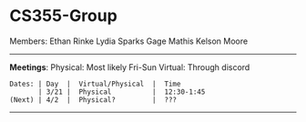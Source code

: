 # CS355-Group
Members: 
   Ethan Rinke
   Lydia Sparks
   Gage Mathis
   Kelson Moore

---

**Meetings**:
    Physical: Most likely Fri-Sun
    Virtual: Through discord

    Dates: | Day  |  Virtual/Physical  |  Time
           | 3/21 |  Physical          |  12:30-1:45
    (Next) | 4/2  |  Physical?         |  ???   

---